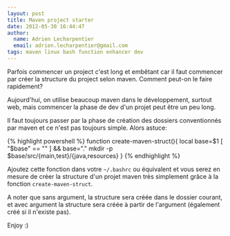 ```yaml
---
layout: post
title: Maven project starter
date: 2012-05-30 16:44:47
author:
  name: Adrien Lecharpentier
  email: adrien.lecharpentier@gmail.com
tags: maven linux bash function enhancer dev
---
```

Parfois commencer un project c'est long et embêtant car il faut commencer par créer la structure du project selon maven. Comment peut-on le faire rapidement?

Aujourd'hui, on utilise beaucoup maven dans le développement, surtout
web, mais commencer la phase de dev d'un projet peut être un peu long.

Il faut toujours passer par la phase de création des dossiers
conventionnés par maven et ce n'est pas toujours simple. Alors astuce:

{% highlight powershell %}
function create-maven-struct(){
  local base=$1
  [ "$base" == "" ] && base="."
  mkdir -p $base/src/{main,test}/{java,resources}
}
{% endhighlight %}

Ajoutez cette fonction dans votre `~/.bashrc` ou équivalent et vous
serez en mesure de créer la structure d'un projet maven très simplement
grâce à la fonction `create-maven-struct`.

A noter que sans argument, la structure sera créée dans le dossier
courant, et avec argument la structure sera créée à partir de
l'argument (également créé si il n'existe pas).

Enjoy :)
